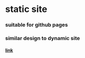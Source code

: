 # static site
### suitable for github pages
### similar design to dynamic site
#### [link](https://lekhit.github.io/csb-ns5cv/)
